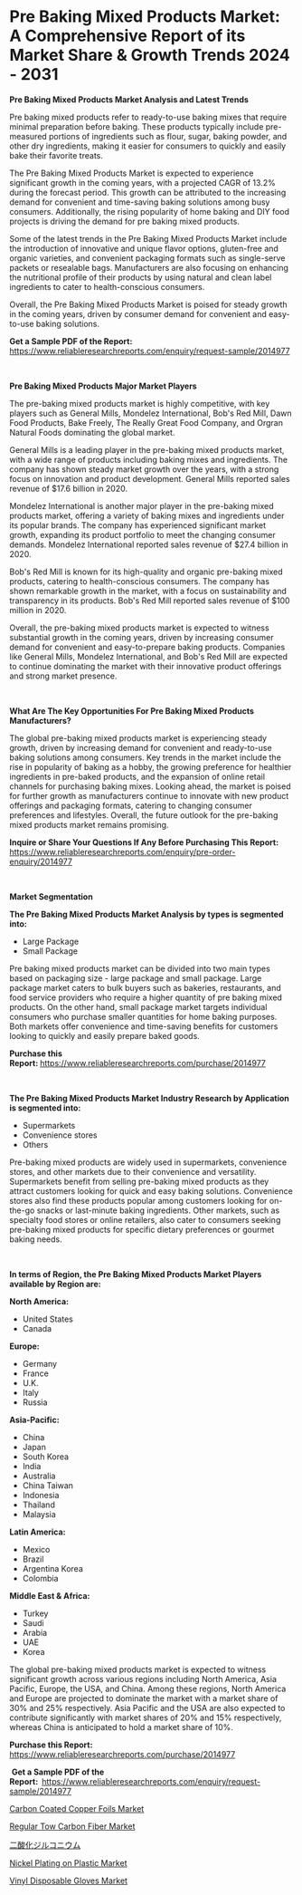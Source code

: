 <p><h1>Pre Baking Mixed Products Market: A Comprehensive Report of its Market Share & Growth Trends 2024 - 2031</h1></p><p><strong>Pre Baking Mixed Products Market Analysis and Latest Trends</strong></p>
<p><p>Pre baking mixed products refer to ready-to-use baking mixes that require minimal preparation before baking. These products typically include pre-measured portions of ingredients such as flour, sugar, baking powder, and other dry ingredients, making it easier for consumers to quickly and easily bake their favorite treats.</p><p>The Pre Baking Mixed Products Market is expected to experience significant growth in the coming years, with a projected CAGR of 13.2% during the forecast period. This growth can be attributed to the increasing demand for convenient and time-saving baking solutions among busy consumers. Additionally, the rising popularity of home baking and DIY food projects is driving the demand for pre baking mixed products.</p><p>Some of the latest trends in the Pre Baking Mixed Products Market include the introduction of innovative and unique flavor options, gluten-free and organic varieties, and convenient packaging formats such as single-serve packets or resealable bags. Manufacturers are also focusing on enhancing the nutritional profile of their products by using natural and clean label ingredients to cater to health-conscious consumers.</p><p>Overall, the Pre Baking Mixed Products Market is poised for steady growth in the coming years, driven by consumer demand for convenient and easy-to-use baking solutions.</p></p>
<p><strong>Get a Sample PDF of the Report:&nbsp;</strong> <a href="https://www.reliableresearchreports.com/enquiry/request-sample/2014977">https://www.reliableresearchreports.com/enquiry/request-sample/2014977</a></p>
<p>&nbsp;</p>
<p><strong>Pre Baking Mixed Products Major Market Players</strong></p>
<p><p>The pre-baking mixed products market is highly competitive, with key players such as General Mills, Mondelez International, Bob's Red Mill, Dawn Food Products, Bake Freely, The Really Great Food Company, and Orgran Natural Foods dominating the global market.</p><p>General Mills is a leading player in the pre-baking mixed products market, with a wide range of products including baking mixes and ingredients. The company has shown steady market growth over the years, with a strong focus on innovation and product development. General Mills reported sales revenue of $17.6 billion in 2020.</p><p>Mondelez International is another major player in the pre-baking mixed products market, offering a variety of baking mixes and ingredients under its popular brands. The company has experienced significant market growth, expanding its product portfolio to meet the changing consumer demands. Mondelez International reported sales revenue of $27.4 billion in 2020.</p><p>Bob's Red Mill is known for its high-quality and organic pre-baking mixed products, catering to health-conscious consumers. The company has shown remarkable growth in the market, with a focus on sustainability and transparency in its products. Bob's Red Mill reported sales revenue of $100 million in 2020.</p><p>Overall, the pre-baking mixed products market is expected to witness substantial growth in the coming years, driven by increasing consumer demand for convenient and easy-to-prepare baking products. Companies like General Mills, Mondelez International, and Bob's Red Mill are expected to continue dominating the market with their innovative product offerings and strong market presence.</p></p>
<p>&nbsp;</p>
<p><strong>What Are The Key Opportunities For Pre Baking Mixed Products Manufacturers?</strong></p>
<p><p>The global pre-baking mixed products market is experiencing steady growth, driven by increasing demand for convenient and ready-to-use baking solutions among consumers. Key trends in the market include the rise in popularity of baking as a hobby, the growing preference for healthier ingredients in pre-baked products, and the expansion of online retail channels for purchasing baking mixes. Looking ahead, the market is poised for further growth as manufacturers continue to innovate with new product offerings and packaging formats, catering to changing consumer preferences and lifestyles. Overall, the future outlook for the pre-baking mixed products market remains promising.</p></p>
<p><strong>Inquire or Share Your Questions If Any Before Purchasing This Report:</strong> <a href="https://www.reliableresearchreports.com/enquiry/pre-order-enquiry/2014977">https://www.reliableresearchreports.com/enquiry/pre-order-enquiry/2014977</a></p>
<p>&nbsp;</p>
<p><strong>Market Segmentation</strong></p>
<p><strong>The Pre Baking Mixed Products Market Analysis by types is segmented into:</strong></p>
<p><ul><li>Large Package</li><li>Small Package</li></ul></p>
<p><p>Pre baking mixed products market can be divided into two main types based on packaging size - large package and small package. Large package market caters to bulk buyers such as bakeries, restaurants, and food service providers who require a higher quantity of pre baking mixed products. On the other hand, small package market targets individual consumers who purchase smaller quantities for home baking purposes. Both markets offer convenience and time-saving benefits for customers looking to quickly and easily prepare baked goods.</p></p>
<p><strong>Purchase this Report:&nbsp;</strong><a href="https://www.reliableresearchreports.com/purchase/2014977">https://www.reliableresearchreports.com/purchase/2014977</a></p>
<p>&nbsp;</p>
<p><strong>The Pre Baking Mixed Products Market Industry Research by Application is segmented into:</strong></p>
<p><ul><li>Supermarkets</li><li>Convenience stores</li><li>Others</li></ul></p>
<p><p>Pre-baking mixed products are widely used in supermarkets, convenience stores, and other markets due to their convenience and versatility. Supermarkets benefit from selling pre-baking mixed products as they attract customers looking for quick and easy baking solutions. Convenience stores also find these products popular among customers looking for on-the-go snacks or last-minute baking ingredients. Other markets, such as specialty food stores or online retailers, also cater to consumers seeking pre-baking mixed products for specific dietary preferences or gourmet baking needs.</p></p>
<p>&nbsp;</p>
<p><strong>In terms of Region, the Pre Baking Mixed Products Market Players available by Region are:</strong></p>
<p>
    <p> <strong> North America: </strong>
        <ul>
            <li>United States</li>
            <li>Canada</li>
        </ul>
        </p> 
    <p> <strong> Europe: </strong>
        <ul>
            <li>Germany</li>
            <li>France</li>
            <li>U.K.</li>
            <li>Italy</li>
            <li>Russia</li>
        </ul>
        </p> 
    <p> <strong> Asia-Pacific: </strong>
        <ul>
            <li>China</li>
            <li>Japan</li>
            <li>South Korea</li>
            <li>India</li>
            <li>Australia</li>
            <li>China Taiwan</li>
            <li>Indonesia</li>
            <li>Thailand</li>
            <li>Malaysia</li>
        </ul>
        </p> 
    <p> <strong> Latin America: </strong>
        <ul>
            <li>Mexico</li>
            <li>Brazil</li>
            <li>Argentina Korea</li>
            <li>Colombia</li>
        </ul>
        </p> 
    <p> <strong> Middle East & Africa: </strong>
        <ul>
            <li>Turkey</li>
            <li>Saudi</li>
            <li>Arabia</li>
            <li>UAE</li>
            <li>Korea</li>
        </ul>
    </p>
    </p>
<p><p>The global pre-baking mixed products market is expected to witness significant growth across various regions including North America, Asia Pacific, Europe, the USA, and China. Among these regions, North America and Europe are projected to dominate the market with a market share of 30% and 25% respectively. Asia Pacific and the USA are also expected to contribute significantly with market shares of 20% and 15% respectively, whereas China is anticipated to hold a market share of 10%.</p></p>
<p><strong>Purchase this Report: </strong><a href="https://www.reliableresearchreports.com/purchase/2014977">https://www.reliableresearchreports.com/purchase/2014977</a></p>
<p>&nbsp;<strong>Get a Sample PDF of the Report:&nbsp;&nbsp;</strong><a href="https://www.reliableresearchreports.com/enquiry/request-sample/2014977">https://www.reliableresearchreports.com/enquiry/request-sample/2014977</a></p>
<p><strong></strong></p>
<p><p><a href="https://cautious-neon-760.notion.site/Carbon-Coated-Copper-Foils-Market-Size-Global-Industry-Overview-Market-Segmentation-and-Forecast--7af450eff0de42e7996e9f484d2262ac">Carbon Coated Copper Foils Market</a></p><p><a href="https://frill-swim-3cd.notion.site/Regular-Tow-Carbon-Fiber-Market-Size-Global-Industry-Overview-Market-Segmentation-and-Forecast-20-8dd91f0fe16b491dbbafe478e6e4e3ba">Regular Tow Carbon Fiber Market</a></p><p><a href="https://medium.com/@joanne.southgate/%E3%82%B8%E3%83%AB%E3%82%B3%E3%83%8B%E3%82%A2%E3%82%B8%E3%82%A2%E9%85%B8%E5%8C%96%E7%89%A9%E5%B8%82%E5%A0%B4-%E7%A8%AE%E9%A1%9E-%E7%94%A8%E9%80%94-%E3%81%8A%E3%82%88%E3%81%B3%E5%9C%B0%E7%90%86%E3%81%AB%E3%82%88%E3%82%8B%E5%8C%85%E6%8B%AC%E7%9A%84%E3%81%AA%E8%A9%95%E4%BE%A1-7c5bee8d5e8a">二酸化ジルコニウム</a></p><p><a href="https://view.publitas.com/reportprime-1/nickel-plating-on-plastic-market-insights-market-players-and-forecast-till-2031/">Nickel Plating on Plastic Market</a></p><p><a href="https://view.publitas.com/reportprime-1/vinyl-disposable-gloves-market-size-global-industry-overview-market-segmentation-and-forecast-2024-to-2031/">Vinyl Disposable Gloves Market</a></p></p>